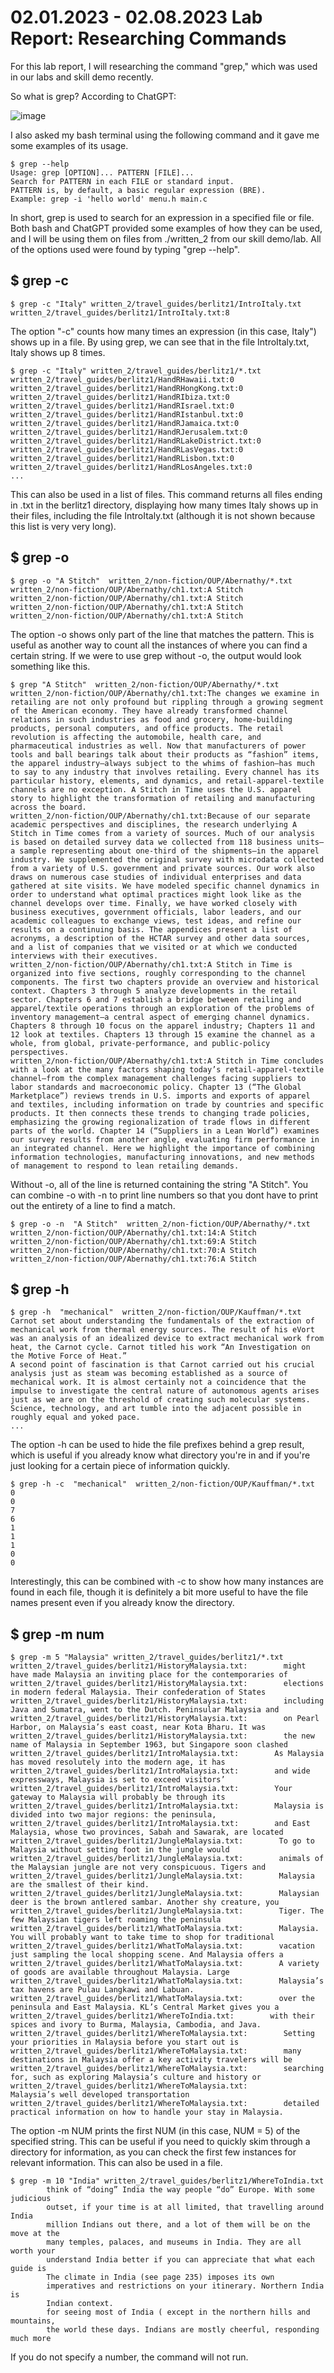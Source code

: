 # 02.01.2023 - 02.08.2023 Lab Report: Researching Commands

For this lab report, I will researching the command "grep," which was used in our labs and skill demo recently.

So what is grep? According to ChatGPT:

![image](https://user-images.githubusercontent.com/122484428/218614895-25d576fd-7b3a-463d-af75-fb13bb0aeda4.png)

I also asked my bash terminal using the following command and it gave me some examples of its usage.

```
$ grep --help
Usage: grep [OPTION]... PATTERN [FILE]...
Search for PATTERN in each FILE or standard input.
PATTERN is, by default, a basic regular expression (BRE).
Example: grep -i 'hello world' menu.h main.c
```

In short, grep is used to search for an expression in a specified file or file. Both bash and ChatGPT provided some examples of how they can be used, and I will be using them on files from ./written_2 from our skill demo/lab. All of the options used were found by typing "grep --help".

## $ grep -c

```
$ grep -c "Italy" written_2/travel_guides/berlitz1/IntroItaly.txt
written_2/travel_guides/berlitz1/IntroItaly.txt:8
```

The option "-c" counts how many times an expression (in this case, Italy") shows up in a file. By using grep, we can see that in the file IntroItaly.txt, Italy shows up 8 times.

```
$ grep -c "Italy" written_2/travel_guides/berlitz1/*.txt
written_2/travel_guides/berlitz1/HandRHawaii.txt:0
written_2/travel_guides/berlitz1/HandRHongKong.txt:0
written_2/travel_guides/berlitz1/HandRIbiza.txt:0
written_2/travel_guides/berlitz1/HandRIsrael.txt:0
written_2/travel_guides/berlitz1/HandRIstanbul.txt:0
written_2/travel_guides/berlitz1/HandRJamaica.txt:0
written_2/travel_guides/berlitz1/HandRJerusalem.txt:0
written_2/travel_guides/berlitz1/HandRLakeDistrict.txt:0
written_2/travel_guides/berlitz1/HandRLasVegas.txt:0
written_2/travel_guides/berlitz1/HandRLisbon.txt:0
written_2/travel_guides/berlitz1/HandRLosAngeles.txt:0
...
```

This can also be used in a list of files. This command returns all files ending in .txt in the berlitz1 directory, displaying how many times Italy shows up in their files, including the file IntroItaly.txt (although it is not shown because this list is very very long).

## $ grep -o

```
$ grep -o "A Stitch"  written_2/non-fiction/OUP/Abernathy/*.txt
written_2/non-fiction/OUP/Abernathy/ch1.txt:A Stitch
written_2/non-fiction/OUP/Abernathy/ch1.txt:A Stitch
written_2/non-fiction/OUP/Abernathy/ch1.txt:A Stitch
written_2/non-fiction/OUP/Abernathy/ch1.txt:A Stitch
```

The option -o shows only part of the line that matches the pattern. This is useful as another way to count all the instances of where you can find a certain string. If we were to use grep without -o, the output would look something like this.

```
$ grep "A Stitch"  written_2/non-fiction/OUP/Abernathy/*.txt
written_2/non-fiction/OUP/Abernathy/ch1.txt:The changes we examine in retailing are not only profound but rippling through a growing segment of the American economy. They have already transformed channel relations in such industries as food and grocery, home-building products, personal computers, and office products. The retail revolution is affecting the automobile, health care, and pharmaceutical industries as well. Now that manufacturers of power tools and ball bearings talk about their products as “fashion” items, the apparel industry—always subject to the whims of fashion—has much to say to any industry that involves retailing. Every channel has its particular history, elements, and dynamics, and retail-apparel-textile channels are no exception. A Stitch in Time uses the U.S. apparel story to highlight the transformation of retailing and manufacturing across the board.
written_2/non-fiction/OUP/Abernathy/ch1.txt:Because of our separate academic perspectives and disciplines, the research underlying A Stitch in Time comes from a variety of sources. Much of our analysis is based on detailed survey data we collected from 118 business units—a sample representing about one-third of the shipments—in the apparel industry. We supplemented the original survey with microdata collected from a variety of U.S. government and private sources. Our work also draws on numerous case studies of individual enterprises and data gathered at site visits. We have modeled specific channel dynamics in order to understand what optimal practices might look like as the channel develops over time. Finally, we have worked closely with business executives, government officials, labor leaders, and our academic colleagues to exchange views, test ideas, and refine our results on a continuing basis. The appendices present a list of acronyms, a description of the HCTAR survey and other data sources, and a list of companies that we visited or at which we conducted interviews with their executives.
written_2/non-fiction/OUP/Abernathy/ch1.txt:A Stitch in Time is organized into five sections, roughly corresponding to the channel components. The first two chapters provide an overview and historical context. Chapters 3 through 5 analyze developments in the retail sector. Chapters 6 and 7 establish a bridge between retailing and apparel/textile operations through an exploration of the problems of inventory management—a central aspect of emerging channel dynamics. Chapters 8 through 10 focus on the apparel industry; Chapters 11 and 12 look at textiles. Chapters 13 through 15 examine the channel as a whole, from global, private-performance, and public-policy perspectives.
written_2/non-fiction/OUP/Abernathy/ch1.txt:A Stitch in Time concludes with a look at the many factors shaping today’s retail-apparel-textile channel—from the complex management challenges facing suppliers to labor standards and macroeconomic policy. Chapter 13 (“The Global Marketplace”) reviews trends in U.S. imports and exports of apparel and textiles, including information on trade by countries and specific products. It then connects these trends to changing trade policies, emphasizing the growing regionalization of trade flows in different parts of the world. Chapter 14 (“Suppliers in a Lean World”) examines our survey results from another angle, evaluating firm performance in an integrated channel. Here we highlight the importance of combining information technologies, manufacturing innovations, and new methods of management to respond to lean retailing demands.
```

Without -o, all of the line is returned containing the string "A Stitch". You can combine -o with -n to print line numbers so that you dont have to print out the entirety of a line to find a match.

```
$ grep -o -n  "A Stitch"  written_2/non-fiction/OUP/Abernathy/*.txt
written_2/non-fiction/OUP/Abernathy/ch1.txt:14:A Stitch
written_2/non-fiction/OUP/Abernathy/ch1.txt:69:A Stitch
written_2/non-fiction/OUP/Abernathy/ch1.txt:70:A Stitch
written_2/non-fiction/OUP/Abernathy/ch1.txt:76:A Stitch
```

## $ grep -h

```
$ grep -h  "mechanical"  written_2/non-fiction/OUP/Kauffman/*.txt
Carnot set about understanding the fundamentals of the extraction of mechanical work from thermal energy sources. The result of his eVort was an analysis of an idealized device to extract mechanical work from heat, the Carnot cycle. Carnot titled his work “An Investigation on the Motive Force of Heat.”
A second point of fascination is that Carnot carried out his crucial analysis just as steam was becoming established as a source of mechanical work. It is almost certainly not a coincidence that the impulse to investigate the central nature of autonomous agents arises just as we are on the threshold of creating such molecular systems. Science, technology, and art tumble into the adjacent possible in roughly equal and yoked pace.
...
```

The option -h can be used to hide the file prefixes behind a grep result, which is useful if you already know what directory you're in and if you're just looking for a certain piece of information quickly.

```
$ grep -h -c  "mechanical"  written_2/non-fiction/OUP/Kauffman/*.txt
0
0
7
6
1
1
1
0
0
```

Interestingly, this can be combined with -c to show how many instances are found in each file, though it is definitely a bit more useful to have the file names present even if you already know the directory.

## $ grep -m num

```
$ grep -m 5 "Malaysia" written_2/travel_guides/berlitz1/*.txt
written_2/travel_guides/berlitz1/HistoryMalaysia.txt:        might have made Malaysia an inviting place for the contemporaries of
written_2/travel_guides/berlitz1/HistoryMalaysia.txt:        elections in modern federal Malaysia. Their confederation of States
written_2/travel_guides/berlitz1/HistoryMalaysia.txt:        including Java and Sumatra, went to the Dutch. Peninsular Malaysia and
written_2/travel_guides/berlitz1/HistoryMalaysia.txt:        on Pearl Harbor, on Malaysia’s east coast, near Kota Bharu. It was
written_2/travel_guides/berlitz1/HistoryMalaysia.txt:        the new name of Malaysia in September 1963, but Singapore soon clashed
written_2/travel_guides/berlitz1/IntroMalaysia.txt:        As Malaysia has moved resolutely into the modern age, it has
written_2/travel_guides/berlitz1/IntroMalaysia.txt:        and wide expressways, Malaysia is set to exceed visitors’
written_2/travel_guides/berlitz1/IntroMalaysia.txt:        Your gateway to Malaysia will probably be through its
written_2/travel_guides/berlitz1/IntroMalaysia.txt:        Malaysia is divided into two major regions: the peninsula,
written_2/travel_guides/berlitz1/IntroMalaysia.txt:        and East Malaysia, whose two provinces, Sabah and Sawarak, are located
written_2/travel_guides/berlitz1/JungleMalaysia.txt:        To go to Malaysia without setting foot in the jungle would
written_2/travel_guides/berlitz1/JungleMalaysia.txt:        animals of the Malaysian jungle are not very conspicuous. Tigers and
written_2/travel_guides/berlitz1/JungleMalaysia.txt:        Malaysia are the smallest of their kind.
written_2/travel_guides/berlitz1/JungleMalaysia.txt:        Malaysian deer is the brown antlered sambar. Another shy creature, you
written_2/travel_guides/berlitz1/JungleMalaysia.txt:        Tiger. The few Malaysian tigers left roaming the peninsula
written_2/travel_guides/berlitz1/WhatToMalaysia.txt:        Malaysia. You will probably want to take time to shop for traditional
written_2/travel_guides/berlitz1/WhatToMalaysia.txt:        vacation just sampling the local shopping scene. And Malaysia offers a
written_2/travel_guides/berlitz1/WhatToMalaysia.txt:        A variety of goods are available throughout Malaysia. Large
written_2/travel_guides/berlitz1/WhatToMalaysia.txt:        Malaysia’s tax havens are Pulau Langkawi and Labuan.
written_2/travel_guides/berlitz1/WhatToMalaysia.txt:        over the peninsula and East Malaysia. KL’s Central Market gives you a
written_2/travel_guides/berlitz1/WhereToIndia.txt:        with their spices and ivory to Burma, Malaysia, Cambodia, and Java.
written_2/travel_guides/berlitz1/WhereToMalaysia.txt:        Setting your priorities in Malaysia before you start out is
written_2/travel_guides/berlitz1/WhereToMalaysia.txt:        many destinations in Malaysia offer a key activity travelers will be
written_2/travel_guides/berlitz1/WhereToMalaysia.txt:        searching for, such as exploring Malaysia’s culture and history or
written_2/travel_guides/berlitz1/WhereToMalaysia.txt:        Malaysia’s well developed transportation
written_2/travel_guides/berlitz1/WhereToMalaysia.txt:        detailed practical information on how to handle your stay in Malaysia.
```

The option -m NUM prints the first NUM (in this case, NUM = 5) of the specified string. This can be useful if you need to quickly skim through a directory for information, as you can check the first few instances for relevant information. This can also be used in a file.

```
$ grep -m 10 "India" written_2/travel_guides/berlitz1/WhereToIndia.txt
        think of “doing” India the way people “do” Europe. With some judicious
        outset, if your time is at all limited, that travelling around India
        million Indians out there, and a lot of them will be on the move at the
        many temples, palaces, and museums in India. They are all worth your
        understand India better if you can appreciate that what each guide is
        The climate in India (see page 235) imposes its own
        imperatives and restrictions on your itinerary. Northern India is
        Indian context.
        for seeing most of India ( except in the northern hills and mountains,
        the world these days. Indians are mostly cheerful, responding much more
```

If you do not specify a number, the command will not run.
